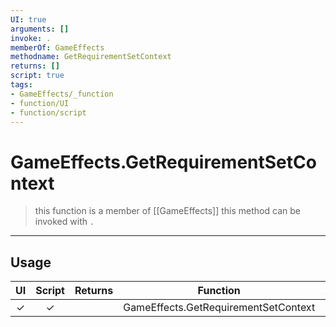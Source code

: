 ```yaml
---
UI: true
arguments: []
invoke: .
memberOf: GameEffects
methodname: GetRequirementSetContext
returns: []
script: true
tags:
- GameEffects/_function
- function/UI
- function/script
---
```

# GameEffects.GetRequirementSetContext
> this function is a member of [[GameEffects]]
> this method can be invoked with `.`
-----
## Usage
|  UI | Script | Returns | Function | Arguments |
|:---:|:------:|-------:|:--------:|:---------|
|✓|✓||GameEffects.GetRequirementSetContext||
